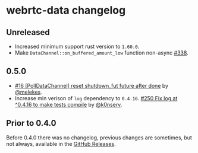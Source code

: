 # webrtc-data changelog

## Unreleased

* Increased minimum support rust version to `1.60.0`.
* Make `DataChannel::on_buffered_amount_low` function non-async [#338](https://github.com/webrtc-rs/webrtc/pull/338).

## 0.5.0

* [#16 [PollDataChannel] reset shutdown_fut future after done](https://github.com/webrtc-rs/data/pull/16) by [@melekes](https://github.com/melekes).
* Increase min verison of `log` dependency to `0.4.16`. [#250 Fix log at ^0.4.16 to make tests compile](https://github.com/webrtc-rs/webrtc/pull/250) by [@k0nserv](https://github.com/k0nserv).

## Prior to 0.4.0

Before 0.4.0 there was no changelog, previous changes are sometimes, but not always, available in the [GitHub Releases](https://github.com/webrtc-rs/data/releases).
